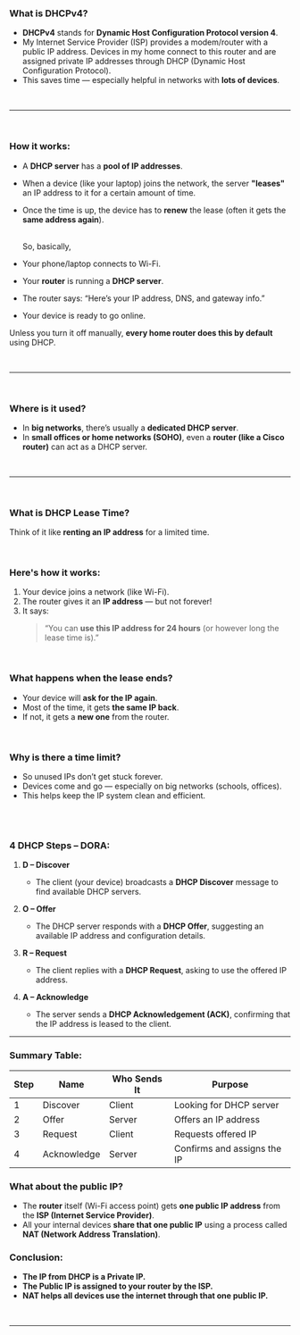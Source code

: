 
### **What is DHCPv4?**

- **DHCPv4** stands for **Dynamic Host Configuration Protocol version 4**.
- My Internet Service Provider (ISP) provides a modem/router with a public IP address. Devices in my home connect to this router and are assigned private IP addresses through DHCP (Dynamic Host Configuration Protocol).
- This saves time — especially helpful in networks with **lots of devices**.

<br>

___

<br>

### **How it works:**

- A **DHCP server** has a **pool of IP addresses**.
- When a device (like your laptop) joins the network, the server **"leases"** an IP address to it for a certain amount of time.
- Once the time is up, the device has to **renew** the lease (often it gets the **same address again**).


  <br>
  So, basically, 
  <br>

- Your phone/laptop connects to Wi-Fi.
- Your **router** is running a **DHCP server**.
- The router says: “Here’s your IP address, DNS, and gateway info.”
- Your device is ready to go online.

Unless you turn it off manually, **every home router does this by default** using DHCP.

<br>

___

<br>

### **Where is it used?**

- In **big networks**, there’s usually a **dedicated DHCP server**.
- In **small offices or home networks (SOHO)**, even a **router (like a Cisco router)** can act as a DHCP server.

<br>

___

<br>



### What is **DHCP Lease Time**?

Think of it like **renting an IP address** for a limited time.

<br>

### Here's how it works:

1. Your device joins a network (like Wi-Fi).
2. The router gives it an **IP address** — but not forever!
3. It says:  
   > “You can **use this IP address for 24 hours** (or however long the lease time is).”

<br>

### What happens when the lease ends?

- Your device will **ask for the IP again**.
- Most of the time, it gets **the same IP back**.
- If not, it gets a **new one** from the router.

<br>

### Why is there a time limit?

- So unused IPs don’t get stuck forever.
- Devices come and go — especially on big networks (schools, offices).
- This helps keep the IP system clean and efficient.



<br><br>


### **4 DHCP Steps – DORA:**

1. **D – Discover**  
   - The client (your device) broadcasts a **DHCP Discover** message to find available DHCP servers.

2. **O – Offer**  
   - The DHCP server responds with a **DHCP Offer**, suggesting an available IP address and configuration details.

3. **R – Request**  
   - The client replies with a **DHCP Request**, asking to use the offered IP address.

4. **A – Acknowledge**  
   - The server sends a **DHCP Acknowledgement (ACK)**, confirming that the IP address is leased to the client.

---

### **Summary Table:**

| Step | Name       | Who Sends It | Purpose                              |
|------|------------|--------------|--------------------------------------|
| 1    | Discover   | Client       | Looking for DHCP server              |
| 2    | Offer      | Server       | Offers an IP address                 |
| 3    | Request    | Client       | Requests offered IP                  |
| 4    | Acknowledge| Server       | Confirms and assigns the IP          |



### **What about the public IP?**

- The **router** itself (Wi-Fi access point) gets **one public IP address** from the **ISP (Internet Service Provider)**.
- All your internal devices **share that one public IP** using a process called **NAT (Network Address Translation)**.



### **Conclusion:**
- **The IP from DHCP is a Private IP.**
- **The Public IP is assigned to your router by the ISP.**
- **NAT helps all devices use the internet through that one public IP.**


<br>

___

<br>

